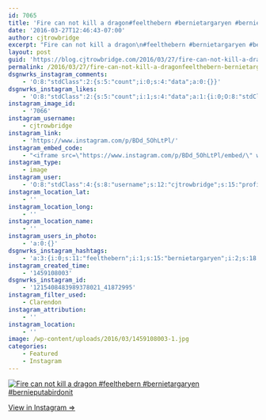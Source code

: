 ```yaml
---
id: 7065
title: 'Fire can not kill a dragon#feelthebern #bernietargaryen #bernieputabirdonit'
date: '2016-03-27T12:46:43-07:00'
author: cjtrowbridge
excerpt: "Fire can not kill a dragon\n#feelthebern #bernietargaryen #bernieputabirdonit"
layout: post
guid: 'https://blog.cjtrowbridge.com/2016/03/27/fire-can-not-kill-a-dragonfeelthebern-bernietargaryen-bernieputabirdonit/'
permalink: /2016/03/27/fire-can-not-kill-a-dragonfeelthebern-bernietargaryen-bernieputabirdonit/
dsgnwrks_instagram_comments:
    - 'O:8:"stdClass":2:{s:5:"count";i:0;s:4:"data";a:0:{}}'
dsgnwrks_instagram_likes:
    - 'O:8:"stdClass":2:{s:5:"count";i:1;s:4:"data";a:1:{i:0;O:8:"stdClass":4:{s:8:"username";s:11:"joshyfrench";s:15:"profile_picture";s:87:"https://scontent.cdninstagram.com/t51.2885-19/11376345_859162244166538_1731392306_a.jpg";s:2:"id";s:9:"353628632";s:9:"full_name";s:11:"Josh French";}}}'
instagram_image_id:
    - '7066'
instagram_username:
    - cjtrowbridge
instagram_link:
    - 'https://www.instagram.com/p/BDd_5OhLtPl/'
instagram_embed_code:
    - "<iframe src=\"https://www.instagram.com/p/BDd_5OhLtPl/embed/\" width=\"612\" height=\"710\" frameborder=\"0\" scrolling=\"no\" allowtransparency=\"true\" class=\"insta-image-embed\"></iframe>\n"
instagram_type:
    - image
instagram_user:
    - 'O:8:"stdClass":4:{s:8:"username";s:12:"cjtrowbridge";s:15:"profile_picture";s:96:"https://scontent.cdninstagram.com/t51.2885-19/s150x150/12081186_1759494767611229_280555941_a.jpg";s:2:"id";s:8:"41872995";s:9:"full_name";s:13:"CJ Trowbridge";}'
instagram_location_lat:
    - ''
instagram_location_long:
    - ''
instagram_location_name:
    - ''
instagram_users_in_photo:
    - 'a:0:{}'
dsgnwrks_instagram_hashtags:
    - 'a:3:{i:0;s:11:"feelthebern";i:1;s:15:"bernietargaryen";i:2;s:18:"bernieputabirdonit";}'
instagram_created_time:
    - '1459108003'
dsgnwrks_instagram_id:
    - '1215408483989378021_41872995'
instagram_filter_used:
    - Clarendon
instagram_attribution:
    - ''
instagram_location:
    - ''
image: /wp-content/uploads/2016/03/1459108003-1.jpg
categories:
    - Featured
    - Instagram
---
```


[![Fire can not kill a dragon
#feelthebern #bernietargaryen #bernieputabirdonit](https://blog.cjtrowbridge.com/wp-content/uploads/2016/03/1459108003-1-1.jpg)](https://www.instagram.com/p/BDd_5OhLtPl/)

[View in Instagram ⇒](https://www.instagram.com/p/BDd_5OhLtPl/)